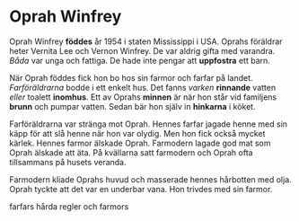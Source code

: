 # Oprah Winfrey

Oprah Winfrey **föddes** år 1954 i staten Mississippi i USA. Oprahs föräldrar heter Vernita Lee och Vernon Winfrey. De var aldrig gifta med varandra. *Båda* var unga och fattiga. De hade inte pengar att **uppfostra** ett barn.

När Oprah föddes fick hon bo hos sin farmor och farfar på landet. *Farföräldrarna* bodde i ett enkelt hus. Det fanns *varken* **rinnande** vatten *eller* toalett **inomhus**. Ett av Oprahs **minnen** är när hon står vid familjens **brunn** och pumpar vatten. Sedan bär hon själv in **hinkarna** i köket.

Farföräldrarna var stränga mot Oprah. Hennes farfar jagade henne med sin käpp för att slå henne när hon var olydig. Men hon fick också mycket kärlek. Hennes farmor älskade Oprah. Farmodern lagade god mat som Oprah älskade att äta. På kvällarna satt farmodern och Oprah ofta tillsammans på husets veranda.

Farmodern kliade Oprahs huvud och masserade hennes hårbotten med olja. Oprah tyckte att det var en underbar vana. Hon trivdes med sin farmor.

farfars hårda regler och farmors
<!--stackedit_data:
eyJoaXN0b3J5IjpbLTUzMzI3MTI4MywtMTgyMjc1OTc4NiwxNT
EzMjA3NjUwLC0xNDgwNjA5MTkwXX0=
-->